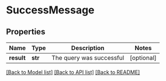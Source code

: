 # SuccessMessage

## Properties
Name | Type | Description | Notes
------------ | ------------- | ------------- | -------------
**result** | **str** | The query was successful | [optional] 

[[Back to Model list]](../README.md#documentation-for-models) [[Back to API list]](../README.md#documentation-for-api-endpoints) [[Back to README]](../README.md)

